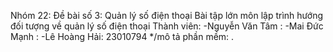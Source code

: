 Nhóm 22: Đề bài số 3: Quản lý số điện thoại
Bài tập lớn môn lập trình hướng đối tượng về quản lý số điện thoại
Thành viên:
-Nguyễn Văn Tâm :
-Mai Đức Mạnh :
-Lê Hoàng Hải: 23010794
*/mô tả phần mềm:
.
